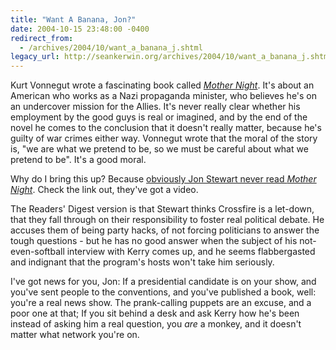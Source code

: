 ```yaml
---
title: "Want A Banana, Jon?"
date: 2004-10-15 23:48:00 -0400
redirect_from:
  - /archives/2004/10/want_a_banana_j.shtml
legacy_url: http://seankerwin.org/archives/2004/10/want_a_banana_j.shtml
---
```

<p>Kurt Vonnegut wrote a fascinating book called <a href="http://www.amazon.com/exec/obidos/tg/detail/-/0440158532/002-5459278-5122410?v=glance"><i>Mother Night</i></a>.  It's about an American who works as a Nazi propaganda minister, who believes he's on an undercover mission for the Allies.  It's never really clear whether his employment by the good guys is real or imagined, and by the end of the novel he comes to the conclusion that it doesn't really matter, because he's guilty of war crimes either way.  Vonnegut wrote that the moral of the story is, "we are what we pretend to be, so we must be careful about what we pretend to be".  It's a good moral.</p>

<p>Why do I bring this up?  Because <a href="http://randomfoo.net/?p=2004_10_00_archive.inc#crossfire">obviously Jon Stewart never read <i>Mother Night</i></a>.  Check the link out, they've got a video.</p>

<p>The Readers' Digest version is that Stewart thinks Crossfire is a let-down, that they fall through on their responsibility to foster real political debate.  He accuses them of being party hacks, of not forcing politicians to answer the tough questions - but he has no good answer when the subject of his not-even-softball interview with Kerry comes up, and he seems flabbergasted and indignant that the program's hosts won't take him seriously.</p>

<p>I've got news for you, Jon: If a presidential candidate is on your show, and you've sent people to the conventions, and you've published a book, well: you're a real news show.  The prank-calling puppets are an excuse, and a poor one at that; If you sit behind a desk and ask Kerry how he's been instead of asking him a real question, you <i>are</i> a monkey, and it doesn't matter what network you're on.</p>
